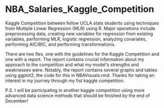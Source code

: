 # NBA_Salaries_Kaggle_Competition
Kaggle Competition between fellow UCLA stats students using techniques from Multiple Linear Regression (MLR) using R. Major operations include preprocessing data, creating new variables for regression from existing variables, performing MLR, logistic regression, analyzing covariates, performing AIC/BIC, and performing transformations.

There are two fles, one with the guidelines for the Kaggle Competition and one with a report. The report contains crucial information about my approach to the competition and what my model's strengths and weaknesses were. Notably, the report contains several graphs and tables using ggplot2, the code for this in NBAVisuals.rmd. Thanks for taking an interest in my journey through my fist kaggle competition. 

P.S.
I will be participating in another kaggle competition using more advanced data science methods that should be finished by the end of December!

